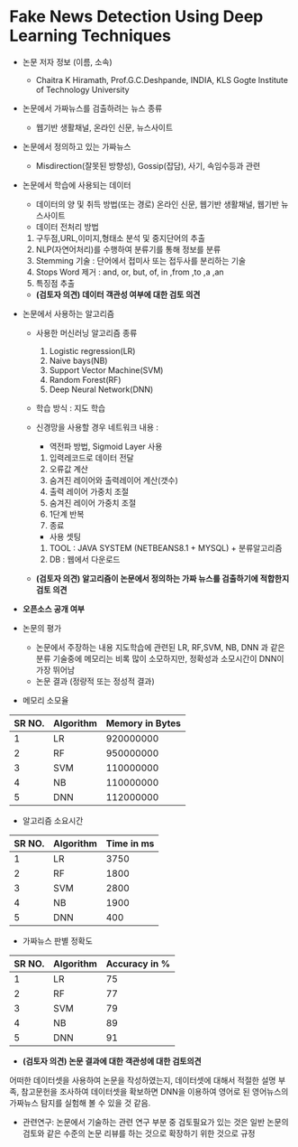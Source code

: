 # Fake News Detection Using Deep Learning Techniques
* 논문 저자 정보 (이름, 소속)
  - Chaitra K Hiramath, Prof.G.C.Deshpande, INDIA, KLS Gogte Institute of Technology University

* 논문에서 가짜뉴스를 검출하려는 뉴스 종류 
  - 웹기반 생활채널, 온라인 신문, 뉴스사이트
  
* 논문에서 정의하고 있는 가짜뉴스
  - Misdirection(잘못된 방향성), Gossip(잡담), 사기, 속임수등과 관련
  
* 논문에서 학습에 사용되는 데이터
  - 데이터의 양 및 취득 방법(또는 경로)
    온라인 신문, 웹기반 생활채널, 웹기반 뉴스사이트 
  - 데이터 전처리 방법
   1. 구두점,URL,이미지,형태소 분석 및 중지단어의 추출
   2. NLP(자연어처리)를 수행하여 분류기를 통해 정보를 분류
   3. Stemming 기술 : 단어에서 접미사 또는 접두사를 분리하는 기술
   4. Stops Word 제거 : and, or, but, of, in ,from ,to ,a ,an 
   5. 특징점 추출 
   
  -  **(검토자 의견) 데이터 객관성 여부에 대한 검토 의견**  
* 논문에서 사용하는 알고리즘  
  - 사용한 머신러닝 알고리즘 종류
    1. Logistic regression(LR)
    2. Naive bays(NB)
    3. Support Vector Machine(SVM)
    4. Random Forest(RF)
    5. Deep Neural Network(DNN)
    
  - 학습 방식 : 지도 학습
  - 신경망을 사용할 경우 네트워크 내용 : 
    * 역전파 방법, Sigmoid Layer 사용
     1. 입력레코드로 데이터 전달
     2. 오류값 계산
     3. 숨겨진 레이어와 출력레이어 계산(갯수)
     4. 출력 레이어 가중치 조절
     5. 숨겨진 레이어 가중치 조절
     6. 1단계 반복
     7. 종료
    * 사용 셋팅 
     1. TOOL : JAVA SYSTEM (NETBEANS8.1 + MYSQL) + 분류알고리즘
     2. DB : 웹에서 다운로드
     
  - **(검토자 의견) 알고리즘이 논문에서 정의하는 가짜 뉴스를 검출하기에 적합한지 검토 의견** 
  
* **오픈소스 공개 여부** 
* 논문의 평가
  - 논문에서 주장하는 내용 
    지도학습에 관련된 LR, RF,SVM, NB, DNN 과 같은 분류 기술중에 메모리는 비록 많이 소모하지만, 정확성과 소모시간이
    DNN이 가장 뛰어남
  - 논문 결과 (정량적 또는 정성적 결과)
 
 * 메모리 소모율 

|SR NO.|Algorithm|Memory in Bytes|
|------|---|---|
|1|LR|920000000|
|2|RF|950000000|
|3|SVM|110000000|
|4|NB|110000000|
|5|DNN|112000000|

 * 알고리즘 소요시간

|SR NO.|Algorithm|Time in ms|
|------|---|---|
|1|LR|3750|
|2|RF|1800|
|3|SVM|2800|
|4|NB|1900|
|5|DNN|400|
 
 * 가짜뉴스 판별 정확도

|SR NO.|Algorithm|Accuracy in %|
|------|---|---|
|1|LR|75|
|2|RF|77|
|3|SVM|79|
|4|NB|89|
|5|DNN|91|

  - **(검토자 의견) 논문 결과에 대한 객관성에 대한 검토의견** 
  
   어떠한 데이터셋을 사용하여 논문을 작성하였는지, 데이터셋에 대해서 적절한 설명 부족, 참고문헌을 조사하여 데이터셋을 확보하면
   DNN을 이용하여 영어로 된 영어뉴스의 가짜뉴스 탐지를 실험해 볼 수 있을 것 같음.
   
* 관련연구: 논문에서 기술하는 관련 연구 부분 중 검토필요가 있는 것은 일반 논문의 검토와 같은 수준의 논문 리뷰를 하는 것으로 
확장하기 위한 것으로 규정

